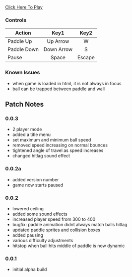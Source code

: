 [Click Here To Play](https://tkshehan.github.io/pong/pong.html)

### Controls

| Action | Key1 | Key2 |
| -------------|:-------------:|:-------------:|
| Paddle Up  | Up Arrow | W |
| Paddle Down | Down Arrow | S |
| Pause | Space | Escape |

### Known Issues
- when game is loaded in html, it is not always in focus
- ball can be trapped between paddle and wall

## Patch Notes

### 0.0.3
- 2 player mode
- added a title menu
- set maximum and minimum ball speed
- removed speed increasing on normal bounces
- tightened angle of travel as speed increases
- changed hitlag sound effect

### 0.0.2a
- added version number
- game now starts paused

### 0.0.2
- lowered ceiling
- added some sound effects
- increased player speed from 300 to 400
- bugfix: paddle animation didnt always match balls hitlag
- updated paddle sprites and collision boxes
- added pausing
- various difficulty adjustments
- hitstop when ball hits middle of paddle is now dynamic

### 0.0.1
- initial alpha build